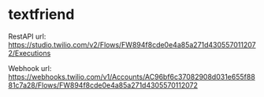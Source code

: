 # textfriend

RestAPI url: https://studio.twilio.com/v2/Flows/FW894f8cde0e4a85a271d4305570112072/Executions

Webhook url: https://webhooks.twilio.com/v1/Accounts/AC96bf6c37082908d031e655f8881c7a28/Flows/FW894f8cde0e4a85a271d4305570112072